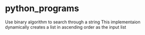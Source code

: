# python_programs

Use binary algorithm to search through a string
This implementaion dynamically creates a list in ascending
order as the input list




